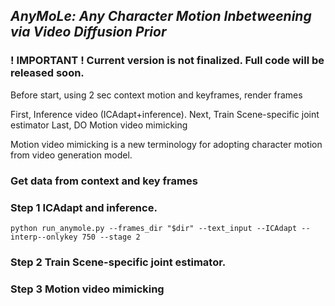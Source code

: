 ## ___***AnyMoLe: Any Character Motion Inbetweening via Video Diffusion Prior***___
<!-- ![](./assets/logo_long.png#gh-light-mode-only){: width="50%"} -->
<!-- ![](./assets/logo_long_dark.png#gh-dark-mode-only=100x20) -->
### ! IMPORTANT ! Current version is not finalized. Full code will be released soon.


Before start, using 2 sec context motion and keyframes, render frames

First, Inference video (ICAdapt+inference). Next, Train Scene-specific joint estimator
Last, DO Motion video mimicking 

Motion video mimicking is a new terminology for adopting character motion from video generation model.


### Get data from context and key frames


### Step 1 ICAdapt and inference.
    python run_anymole.py --frames_dir "$dir" --text_input --ICAdapt --interp--onlykey 750 --stage 2

### Step 2 Train Scene-specific joint estimator.

### Step 3 Motion video mimicking

